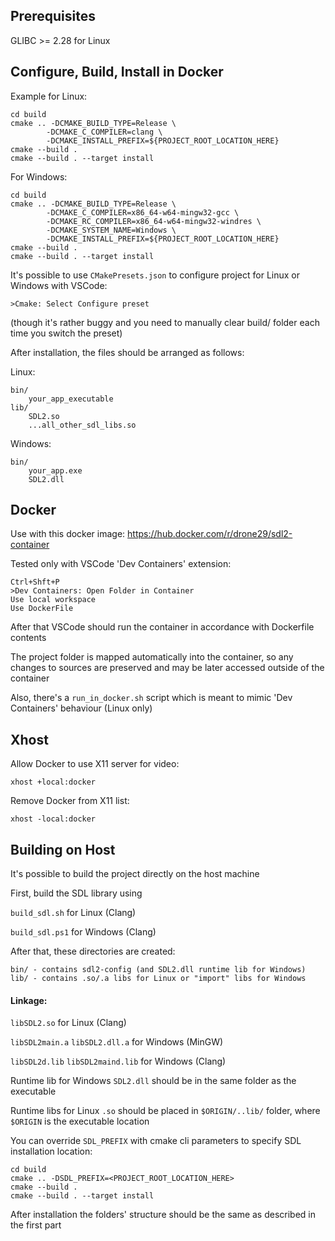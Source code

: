 ## Prerequisites
GLIBC >= 2.28 for Linux

## Configure, Build, Install in Docker

Example for Linux:
```
cd build
cmake .. -DCMAKE_BUILD_TYPE=Release \
        -DCMAKE_C_COMPILER=clang \
        -DCMAKE_INSTALL_PREFIX=${PROJECT_ROOT_LOCATION_HERE}
cmake --build .
cmake --build . --target install
```

For Windows:
```
cd build
cmake .. -DCMAKE_BUILD_TYPE=Release \
        -DCMAKE_C_COMPILER=x86_64-w64-mingw32-gcc \
        -DCMAKE_RC_COMPILER=x86_64-w64-mingw32-windres \
        -DCMAKE_SYSTEM_NAME=Windows \
        -DCMAKE_INSTALL_PREFIX=${PROJECT_ROOT_LOCATION_HERE}
cmake --build .
cmake --build . --target install
```

It's possible to use ```CMakePresets.json``` to configure project for Linux or Windows with VSCode:

```>Cmake: Select Configure preset```

(though it's rather buggy and you need to manually clear build/ folder each time you switch the preset)

After installation, the files should be arranged as follows:

Linux:
```
bin/
    your_app_executable
lib/
    SDL2.so
    ...all_other_sdl_libs.so
```
Windows:
```
bin/
    your_app.exe
    SDL2.dll
```

## Docker
Use with this docker image:
https://hub.docker.com/r/drone29/sdl2-container

Tested only with VSCode 'Dev Containers' extension:
```
Ctrl+Shft+P
>Dev Containers: Open Folder in Container
Use local workspace
Use DockerFile
```
After that VSCode should run the container in accordance with Dockerfile contents

The project folder is mapped automatically into the container, 
so any changes to sources are preserved and may be later accessed outside of the container

Also, there's a ```run_in_docker.sh``` script which is meant to mimic 'Dev Containers' behaviour (Linux only)

## Xhost
Allow Docker to use X11 server for video:
```
xhost +local:docker
```
Remove Docker from X11 list:
```
xhost -local:docker
```

## Building on Host
It's possible to build the project directly on the host machine

First, build the SDL library using

```build_sdl.sh``` for Linux (Clang)

```build_sdl.ps1``` for Windows (Clang)

After that, these directories are created:
```
bin/ - contains sdl2-config (and SDL2.dll runtime lib for Windows)
lib/ - contains .so/.a libs for Linux or "import" libs for Windows
```

#### Linkage:

```libSDL2.so``` for Linux (Clang)

```libSDL2main.a``` ```libSDL2.dll.a``` for Windows (MinGW)

```libSDL2d.lib``` ```libSDL2maind.lib``` for Windows (Clang)

Runtime lib for Windows ```SDL2.dll``` should be in the same folder as the executable

Runtime libs for Linux ```.so``` should be placed in ```$ORIGIN/..lib/``` folder, 
where ```$ORIGIN``` is the executable location 

You can override ```SDL_PREFIX``` with cmake cli parameters to specify SDL installation location:

```
cd build
cmake .. -DSDL_PREFIX=<PROJECT_ROOT_LOCATION_HERE>
cmake --build .
cmake --build . --target install
```

After installation the folders' structure should be the same as described in the first part
